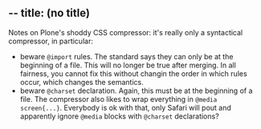 --
title: (no title)
--
<p>Notes on Plone's shoddy CSS compressor:
it's really only a syntactical compressor, in particular:</p>

<ul>
<li>beware <code>@import</code> rules. The standard says they can only be at the beginning of a file. This will no longer be true after merging. In all fairness, you cannot fix this without changin the order in which rules occur, which changes the semantics.</li>
<li>beware <code>@charset</code> declaration. Again, this must be at the beginning of a file. The compressor also likes to wrap everything in <code>@media screen{...}</code>. Everybody is ok with that, only Safari will pout and apparently ignore <code>@media</code> blocks with <code>@charset</code> declarations?</li>
</ul>
